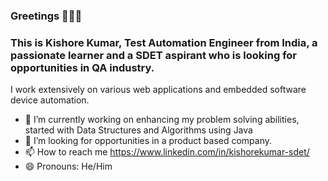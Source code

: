 ### Greetings 👋👋👋 
### This is Kishore Kumar, Test Automation Engineer from India, a passionate learner and a SDET aspirant who is looking for opportunities in QA industry.
I work extensively on various web applications and embedded software device automation. 

- 🔭 I’m currently working on enhancing my problem solving abilities, started with Data Structures and Algorithms using Java
- 👯 I’m looking for opportunities in a product based company.
- 📫 How to reach me https://www.linkedin.com/in/kishorekumar-sdet/
- 😄 Pronouns: He/Him


<!--
**kishorethiru10/kishorethiru10** is a ✨ _special_ ✨ repository because its `README.md` (this file) appears on your GitHub profile.

Here are some ideas to get you started:

- 🔭 I’m currently working on ...
- 🌱 I’m currently learning ...
- 👯 I’m looking to collaborate on ...
- 🤔 I’m looking for help with ...
- 💬 Ask me about ...
- 📫 How to reach me: ...
- 😄 Pronouns: ...
- ⚡ Fun fact: ...
-->
